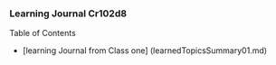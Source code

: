 ### Learning Journal Cr102d8

Table of Contents

- [learning Journal from Class one] (learnedTopicsSummary01.md)
